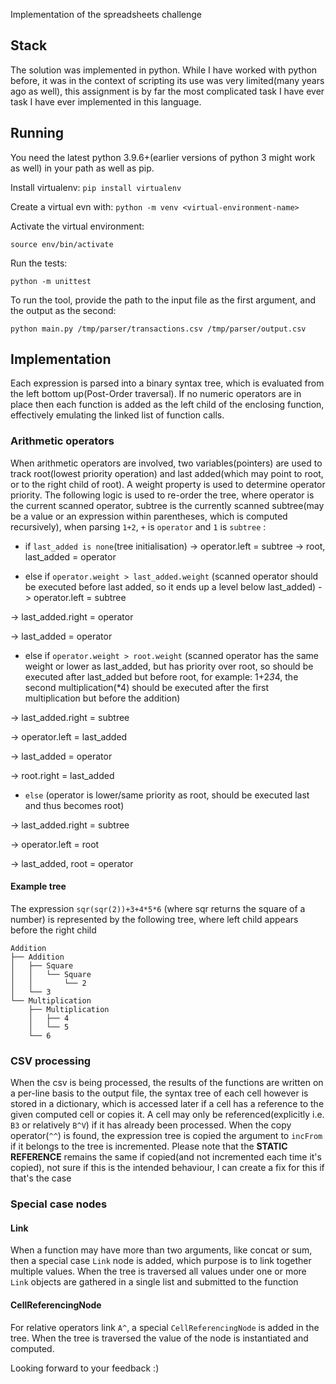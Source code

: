 Implementation of the spreadsheets challenge

## Stack

The solution was implemented in python. While I have worked with python before, it was in the context
of scripting its use was very limited(many years ago as well), this assignment is by far the most complicated task I have ever 
task I have ever implemented in this language. 

## Running
You need the latest python 3.9.6+(earlier versions of python 3 might work as well) in your path as well as pip.

Install virtualenv:
`pip install virtualenv`

Create a virtual evn with:
`python -m venv <virtual-environment-name>` 

Activate the virtual environment:

`source env/bin/activate`

Run the tests:

`python -m unittest`

To run the tool, provide the path to the input file as the first argument, and the output as the second:

`python main.py /tmp/parser/transactions.csv /tmp/parser/output.csv`


## Implementation
Each expression is parsed into a binary syntax tree, which is evaluated from the left bottom up(Post-Order traversal). 
If no numeric operators are in place then each function is added as the left child of the enclosing function, effectively
emulating the linked list of function calls. 

### Arithmetic operators
When arithmetic operators are involved, two variables(pointers) are used to track root(lowest priority operation) and 
last added(which may point to root, or to the right child of root). A weight property is used to determine operator 
priority. The following logic is used to re-order the tree, where operator is the current scanned operator, subtree is 
the currently scanned subtree(may be a value or an expression within parentheses, which is computed recursively), 
when parsing `1+2`, `+` is `operator` and `1` is `subtree` :

* if `last_added is none`(tree initialisation) 
 -> operator.left = subtree 
 -> root, last_added = operator

* else if `operator.weight > last_added.weight` (scanned operator should be executed before last added, so it ends up a level below last_added)
-> operator.left = subtree

-> last_added.right = operator

-> last_added = operator

* else if `operator.weight > root.weight` (scanned operator has the same weight or lower as last_added, but has priority
over root, so should be executed after last_added but before root, for example: 1+2*3*4, the second multiplication(*4)
should be executed after the first multiplication but before the addition)

-> last_added.right = subtree

-> operator.left = last_added

-> last_added = operator

-> root.right = last_added

* `else` (operator is lower/same priority as root, should be executed last and thus becomes root)

-> last_added.right = subtree

-> operator.left = root

-> last_added, root = operator

#### Example tree
The expression `sqr(sqr(2))+3+4*5*6` (where sqr returns the square of a number) is represented by the following tree,
where left child appears before the right child

```
Addition
├── Addition
│   ├── Square
│   │   └── Square
│   │       └── 2
│   └── 3
└── Multiplication
    ├── Multiplication
    │   ├── 4
    │   └── 5
    └── 6
```

### CSV processing
When the csv is being processed, the results of the functions are written on a per-line basis to the output file, 
the syntax tree of each cell however is stored in a dictionary, which is accessed later if a cell has a reference to the
given computed cell or copies it. A cell may only be referenced(explicitly i.e. `B3` or relatively `B^V`) if it has
already been processed. When the copy operator(`^^`) is found, the expression tree is copied the argument to `incFrom`
if it belongs to the tree is incremented. Please note that the <b>STATIC REFERENCE</b> remains the same if copied(and 
not incremented each time it's copied), not sure if this is the intended behaviour, I can create a fix for this if
that's the case

### Special case nodes

#### Link
When a function may have more than two arguments, like concat or sum, then a special case `Link` node is added, 
which purpose is to link together multiple values. When the tree is traversed all values under one or more `Link` objects
are gathered in a single list and submitted to the function

#### CellReferencingNode 
For relative operators link `A^`, a special `CellReferencingNode` is added in the tree. When the tree is traversed the
value of the node is instantiated and computed. 



Looking forward to your feedback :) 
